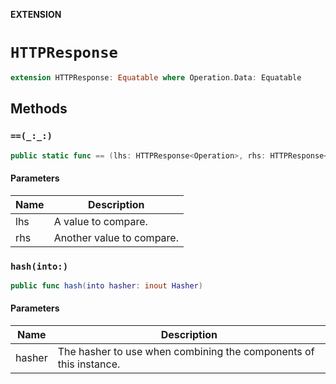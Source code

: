 **EXTENSION**

# `HTTPResponse`
```swift
extension HTTPResponse: Equatable where Operation.Data: Equatable
```

## Methods
### `==(_:_:)`

```swift
public static func == (lhs: HTTPResponse<Operation>, rhs: HTTPResponse<Operation>) -> Bool
```

#### Parameters

| Name | Description |
| ---- | ----------- |
| lhs | A value to compare. |
| rhs | Another value to compare. |

### `hash(into:)`

```swift
public func hash(into hasher: inout Hasher)
```

#### Parameters

| Name | Description |
| ---- | ----------- |
| hasher | The hasher to use when combining the components of this instance. |
